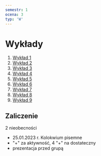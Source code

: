 ```yaml
---
semestr: 1
ocena: 3
typ: 'W'
---
```


# Wykłady
1. [Wykład 1](/Notatki/Semestr%201/Filozofia/Wyk%C5%82ady/Wyk%C5%82ad%201/Wyk%C5%82ad%201.md)
2. [Wykład 2](/Notatki/Semestr%201/Filozofia/Wyk%C5%82ady/Wyk%C5%82ad%202/Wyk%C5%82ad%202.md)
3. [Wykład 3](/Notatki/Semestr%201/Filozofia/Wyk%C5%82ady/Wyk%C5%82ad%203/Wyk%C5%82ad%203.md)
4. [Wykład 4](/Notatki/Semestr%201/Filozofia/Wyk%C5%82ady/Wyk%C5%82ad%204/Wyk%C5%82ad%204.md)
5. [Wykład 5](/Notatki/Semestr%201/Filozofia/Wyk%C5%82ady/Wyk%C5%82ad%205/Wyk%C5%82ad%205.md)
6. [Wykład 6](/Notatki/Semestr%201/Filozofia/Wyk%C5%82ady/Wyk%C5%82ad%206/Wyk%C5%82ad%206.md)
7. [Wykład 7](/Notatki/Semestr%201/Filozofia/Wyk%C5%82ady/Wyk%C5%82ad%207/Wyk%C5%82ad%207.md)
8. [Wykład 8](/Notatki/Semestr%201/Filozofia/Wyk%C5%82ady/Wyk%C5%82ad%208/Wyk%C5%82ad%208.md)
9. [Wykład 9](/Notatki/Semestr%201/Filozofia/Wyk%C5%82ady/Wyk%C5%82ad%209/Wyk%C5%82ad%209.md)

## Zaliczenie
2 nieobecności

- 25.01.2023 r. Kolokwium pisemne
- "+" za aktywność, 4 "+" na dostateczny
- prezentacja przed grupą